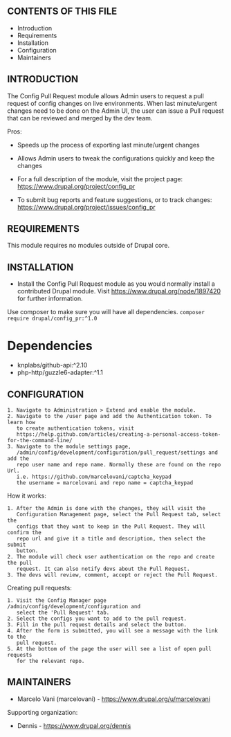CONTENTS OF THIS FILE
---------------------

 * Introduction
 * Requirements
 * Installation
 * Configuration
 * Maintainers


INTRODUCTION
------------

The Config Pull Request module allows Admin users to request a pull request of
config changes on live environments. When last minute/urgent changes need to be
done on the Admin UI, the user can issue a Pull request that can be reviewed and
merged by the dev team.

Pros:

 * Speeds up the process of exporting last minute/urgent changes
 * Allows Admin users to tweak the configurations quickly and keep the changes


 * For a full description of the module, visit the project page:
   https://www.drupal.org/project/config_pr

 * To submit bug reports and feature suggestions, or to track changes:
   https://www.drupal.org/project/issues/config_pr


REQUIREMENTS
------------

This module requires no modules outside of Drupal core.


INSTALLATION
------------

 * Install the Config Pull Request module as you would normally install a
   contributed Drupal module. Visit https://www.drupal.org/node/1897420 for
   further information.

Use composer to make sure you will have all dependencies.
`composer require drupal/config_pr:^1.0`

Dependencies
============
- knplabs/github-api:^2.10
- php-http/guzzle6-adapter:^1.1


CONFIGURATION
-------------

    1. Navigate to Administration > Extend and enable the module.
    2. Navigate to the /user page and add the Authentication token. To learn how
       to create authentication tokens, visit
       https://help.github.com/articles/creating-a-personal-access-token-for-the-command-line/
    3. Navigate to the module settings page,
       /admin/config/development/configuration/pull_request/settings and add the
       repo user name and repo name. Normally these are found on the repo Url.
       i.e. https://github.com/marcelovani/captcha_keypad
       the username = marcelovani and repo name = captcha_keypad

How it works:

    1. After the Admin is done with the changes, they will visit the
       Configuration Management page, select the Pull Request tab, select the
       configs that they want to keep in the Pull Request. They will confirm the
       repo url and give it a title and description, then select the submit
       button.
    2. The module will check user authentication on the repo and create the pull
       request. It can also notify devs about the Pull Request.
    3. The devs will review, comment, accept or reject the Pull Request.

Creating pull requests:

    1. Visit the Config Manager page /admin/config/development/configuration and
       select the 'Pull Request' tab.
    2. Select the configs you want to add to the pull request.
    3. Fill in the pull request details and select the button.
    4. After the form is submitted, you will see a message with the link to the
       pull request.
    5. At the bottom of the page the user will see a list of open pull requests
       for the relevant repo.


MAINTAINERS
-----------

 * Marcelo Vani (marcelovani) - https://www.drupal.org/u/marcelovani

Supporting organization:

 * Dennis - https://www.drupal.org/dennis
